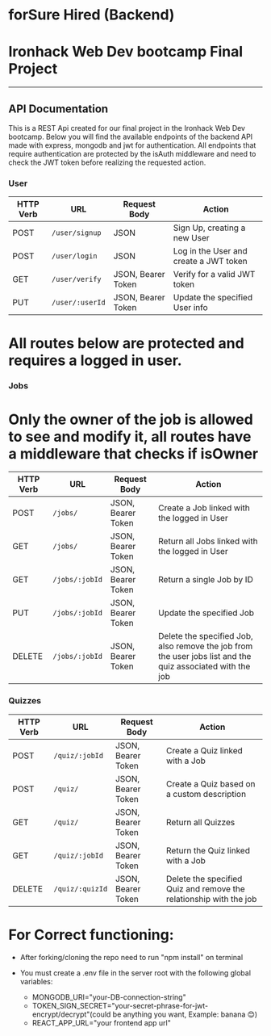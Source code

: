 # forSure Hired (Backend)

# Ironhack Web Dev bootcamp Final Project

---

## API Documentation

This is a REST Api created for our final project in the Ironhack Web Dev bootcamp.
Below you will find the available endpoints of the backend API made with express, mongodb and jwt for authentication. All endpoints that require authentication are protected by the isAuth middleware and need to check the JWT token before realizing the requested action.

### User

| HTTP Verb | URL             | Request Body       | Action                                 |
| --------- | --------------- | ------------------ | -------------------------------------- |
| POST      | `/user/signup`  | JSON               | Sign Up, creating a new User           |
| POST      | `/user/login`   | JSON               | Log in the User and create a JWT token |
| GET       | `/user/verify`  | JSON, Bearer Token | Verify for a valid JWT token           |
| PUT       | `/user/:userId` | JSON, Bearer Token | Update the specified User info         |

# All routes below are protected and requires a logged in user.

### Jobs

# Only the owner of the job is allowed to see and modify it, all routes have a middleware that checks if isOwner

| HTTP Verb | URL            | Request Body       | Action                                                                                                     |
| --------- | -------------- | ------------------ | ---------------------------------------------------------------------------------------------------------- |
| POST      | `/jobs/`       | JSON, Bearer Token | Create a Job linked with the logged in User                                                                |
| GET       | `/jobs/`       | JSON, Bearer Token | Return all Jobs linked with the logged in User                                                             |
| GET       | `/jobs/:jobId` | JSON, Bearer Token | Return a single Job by ID                                                                                  |
| PUT       | `/jobs/:jobId` | JSON, Bearer Token | Update the specified Job                                                                                   |
| DELETE    | `/jobs/:jobId` | JSON, Bearer Token | Delete the specified Job, also remove the job from the user jobs list and the quiz associated with the job |

### Quizzes

| HTTP Verb | URL             | Request Body       | Action                                                             |
| --------- | --------------- | ------------------ | ------------------------------------------------------------------ |
| POST      | `/quiz/:jobId`  | JSON, Bearer Token | Create a Quiz linked with a Job                                    |
| POST      | `/quiz/`        | JSON, Bearer Token | Create a Quiz based on a custom description                        |
| GET       | `/quiz/`        | JSON, Bearer Token | Return all Quizzes                                                 |
| GET       | `/quiz/:jobId`  | JSON, Bearer Token | Return the Quiz linked with a Job                                  |
| DELETE    | `/quiz/:quizId` | JSON, Bearer Token | Delete the specified Quiz and remove the relationship with the job |

# For Correct functioning:

- After forking/cloning the repo need to run "npm install" on terminal
- You must create a .env file in the server root with the following global variables:

  - MONGODB_URI="your-DB-connection-string"
  - TOKEN_SIGN_SECRET="your-secret-phrase-for-jwt-encrypt/decrypt"(could be anything you want, Example: banana 😊)
  - REACT_APP_URL="your frontend app url"
